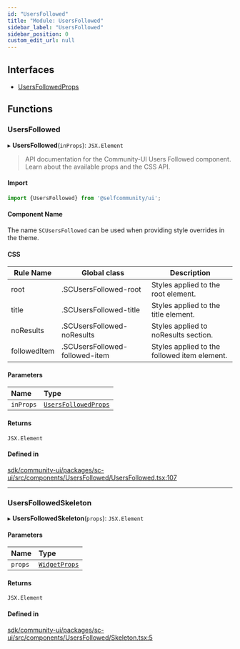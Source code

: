 ```yaml
---
id: "UsersFollowed"
title: "Module: UsersFollowed"
sidebar_label: "UsersFollowed"
sidebar_position: 0
custom_edit_url: null
---
```


## Interfaces

- [UsersFollowedProps](../interfaces/UsersFollowed.UsersFollowedProps.md)

## Functions

### UsersFollowed

▸ **UsersFollowed**(`inProps`): `JSX.Element`

> API documentation for the Community-UI Users Followed component. Learn about the available props and the CSS API.

#### Import

```jsx
import {UsersFollowed} from '@selfcommunity/ui';
```

#### Component Name

The name `SCUsersFollowed` can be used when providing style overrides in the theme.

#### CSS

|Rule Name|Global class|Description|
|---|---|---|
|root|.SCUsersFollowed-root|Styles applied to the root element.|
|title|.SCUsersFollowed-title|Styles applied to the title element.|
|noResults|.SCUsersFollowed-noResults|Styles applied to noResults section.|
|followedItem|.SCUsersFollowed-followed-item|Styles applied to the followed item element.|

#### Parameters

| Name | Type |
| :------ | :------ |
| `inProps` | [`UsersFollowedProps`](../interfaces/UsersFollowed.UsersFollowedProps.md) |

#### Returns

`JSX.Element`

#### Defined in

[sdk/community-ui/packages/sc-ui/src/components/UsersFollowed/UsersFollowed.tsx:107](https://github.com/selfcommunity/community-ui/blob/a7bfc2b/packages/sc-ui/src/components/UsersFollowed/UsersFollowed.tsx#L107)

___

### UsersFollowedSkeleton

▸ **UsersFollowedSkeleton**(`props`): `JSX.Element`

#### Parameters

| Name | Type |
| :------ | :------ |
| `props` | [`WidgetProps`](../interfaces/Widget.WidgetProps.md) |

#### Returns

`JSX.Element`

#### Defined in

[sdk/community-ui/packages/sc-ui/src/components/UsersFollowed/Skeleton.tsx:5](https://github.com/selfcommunity/community-ui/blob/a7bfc2b/packages/sc-ui/src/components/UsersFollowed/Skeleton.tsx#L5)
